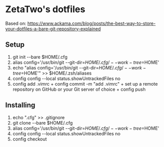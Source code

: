 # ZetaTwo's dotfiles

Based on: https://www.ackama.com/blog/posts/the-best-way-to-store-your-dotfiles-a-bare-git-repository-explained

## Setup

1. git init --bare $HOME/.cfg
2. alias config='/usr/bin/git --git-dir=$HOME/.cfg/ --work-tree=$HOME'
3. echo "alias config='/usr/bin/git --git-dir=$HOME/.cfg/ --work-tree=$HOME'" >> $HOME/.zsh/aliases
4. config config --local status.showUntrackedFiles no
5. config add .vimrc + config commit -m "add .vimrc" + set up a remote repository on GitHub or your Git server of choice + config push

## Installing

1. echo ".cfg" >> .gitignore
2. git clone --bare <remote-git-repo-url> $HOME/.cfg
3. alias config='/usr/bin/git --git-dir=$HOME/.cfg/ --work-tree=$HOME'
4. config config --local status.showUntrackedFiles no
5. config checkout

